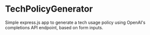 # TechPolicyGenerator
Simple express.js app to generate a tech usage policy using OpenAI's completions API endpoint, based on form inputs.
